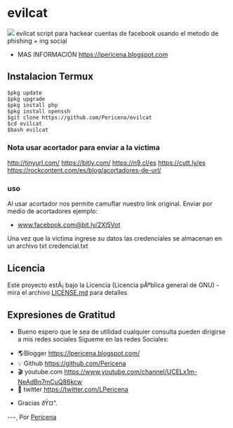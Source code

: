 # evilcat

[![](https://2.bp.blogspot.com/-54GBwUU5n8s/WgEIUOaA45I/AAAAAAAAInQ/XyP0tYfsKXwJC9-tRMb2_ttxVKzmL8IagCLcBGAs/s1600/hqdefault.jpg)](https://www.lpericena.tk/2017/06/keylogger.html)
evilcat script para hackear cuentas de facebook usando el metodo de phishing + ing social
- MAS INFORMACIÓN https://lpericena.blogspot.com

## Instalacion Termux
```
$pkg update
$pkg upgrade
$pkg install php
$pkg install openssh
$git clone https://github.com/Pericena/evilcat
$cd evilcat
$bash evilcat
```
### Nota usar acortador para enviar a la victima 
http://tinyurl.com/
https://bitly.com/
https://n9.cl/es
https://cutt.ly/es
https://rockcontent.com/es/blog/acortadores-de-url/

### uso
Al usar acortador nos permite camuflar nuestro link original.
Enviar por medio de acortadores ejemplo:
- www.facebook.com@bit.ly/2Xl5Vot

Una vez que la victima ingrese su datos las credenciales se almacenan en un archivo txt 
credencial.txt


## Licencia
Este proyecto estÃ¡ bajo la Licencia (Licencia pÃºblica general de GNU) - mira el archivo [LICENSE.md](LICENSE.md) para detalles


## Expresiones de Gratitud 
* Bueno espero que le sea de utilidad cualquier consulta pueden dirigirse a mis redes sociales
Sigueme en las redes Sociales:
- 🌎Blogger          https://lpericena.blogspot.com/
- 💡 Github            https://github.com/Pericena
- 🎬 youtube.com  https://www.youtube.com/channel/UCELx1m-NeAdBn7mCuQ86kcw
- 🐤 twitter             https://twitter.com/LPericena

* Gracias  ðŸ¤“.

---¸ Por [Pericena](https://github.com/Pericena)
